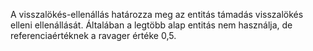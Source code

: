 A visszalökés-ellenállás határozza meg az entitás támadás visszalökés elleni ellenállását. Általában a legtöbb alap entitás nem használja, de referenciaértéknek a ravager értéke 0,5.
